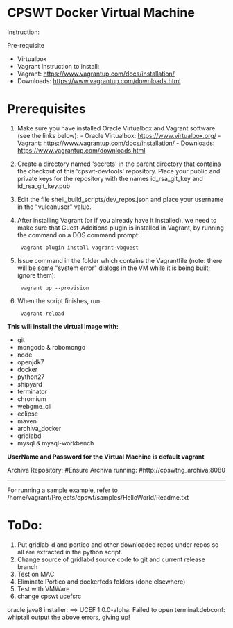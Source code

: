 

CPSWT Docker Virtual Machine
=============================

Instruction:

Pre-requisite 
- Virtualbox
- Vagrant
Instruction to install:
-  Vagrant: https://www.vagrantup.com/docs/installation/
-  Downloads: https://www.vagrantup.com/downloads.html

 # Prerequisites 
1) Make sure you have installed Oracle Virtualbox and Vagrant software (see the links below): - Oracle Virtualbox: https://www.virtualbox.org/ - Vagrant: https://www.vagrantup.com/docs/installation/ - Downloads: https://www.vagrantup.com/downloads.html
1) Create a directory named 'secrets' in the parent directory that contains the checkout of this 'cpswt-devtools' repository. Place your public and private keys for the repository with the names id_rsa_git_key and id_rsa_git_key.pub
1) Edit the file shell_build_scripts/dev_repos.json and place your username in the "vulcanuser" value.
1) After installing Vagrant (or if you already have it installed), we need to make sure that Guest-Additions plugin is installed in Vagrant, by running the command on a DOS command prompt:
    
        vagrant plugin install vagrant-vbguest

1) Issue command in the folder which contains the Vagrantfile (note: there will be some "system error" dialogs in the VM while it is being built; ignore them):
    
        vagrant up --provision

1) When the script finishes, run:

        vagrant reload


**This will install the virtual Image with:**

- git
- mongodb & robomongo
- node
- openjdk7
- docker
- python27
- shipyard
- terminator
- chromium
- webgme_cli
- eclipse
- maven
- archiva_docker
- gridlabd
- mysql & mysql-workbench


**UserName and Password for the Virtual Machine is default vagrant**



Archiva Repository:
#Ensure Archiva running:
#http://cpswtng_archiva:8080

-----

For running a sample example, refer to /home/vagrant/Projects/cpswt/samples/HelloWorld/Readme.txt

# ToDo:

1) Put gridlab-d and portico and other downloaded repos under repos so all are extracted in the python script.
1) Change source of gridlabd source code to git and current release branch
1) Test on MAC
1) Eliminate Portico and dockerfeds folders (done elsewhere)
1) Test with VMWare
1) change cpswt ucefsrc

oracle java8 installer:
==> UCEF 1.0.0-alpha: Failed to open terminal.debconf: whiptail output the above errors, giving up!